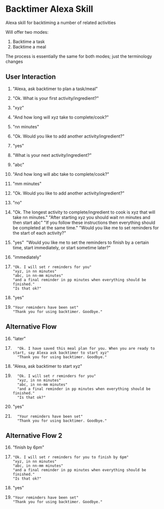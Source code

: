 # Backtimer Alexa Skill
Alexa skill for backtiming a number of related activities

Will offer two modes:

1. Backtime a task 
2. Backtime a meal

The process is essentially the same for both modes; just the terminology changes

## User Interaction

1. "Alexa, ask backtimer to plan a task/meal"

2. "Ok. What is your first activity/ingredient?"

3. "xyz"

4. "And how long will xyz take to complete/cook?"

5. "nn minutes"

6. "Ok. Would you like to add another activity/ingredient?"

7. "yes" 

8. "What is your next activity/ingredient?"

9. "abc"

10. "And how long will abc take to complete/cook?"

11. "mm minutes"

12. "Ok. Would you like to add another activity/ingredient?"

13. "no"

14. "Ok. The longest activity to complete/ingredient to cook is xyz that will take nn minutes."
    "After starting xyz you should wait nn minutes and then start abc"
    "If you follow these instructions then everything should be completed at the same time."
    "Would you like me to set reminders for the start of each activity?"

15. "yes"
    ​     "Would you like me to set the reminders to finish by a certain time, start immediately, or start sometime later?"

16. "immediately"

17.     "Ok. I will set r reminders for you"
        "xyz, in nn minutes"
        "abc, in nn-mm minutes"
	    "and a final reminder in pp minutes when everything should be finished."
        "Is that ok?"

18. "yes"

19.     "Your reminders have been set"
        "Thank you for using backtimer. Goodbye."

## Alternative Flow

16.  "later"

17.       "Ok. I have saved this meal plan for you. When you are ready to start, say Alexa ask backtimer to start xyz"
          "Thank you for using backtimer. Goodbye."

18.  "Alexa, ask backtimer to start xyz"

17.       "Ok. I will set r reminders for you"
          "xyz, in nn minutes"
          "abc, in nn-mm minutes"
          "and a final reminder in pp minutes when everything should be finished."
          "Is that ok?"

18.  "yes"

19.       "Your reminders have been set"
          "Thank you for using backtimer. Goodbye."

## Alternative Flow 2

16.  "finish by 6pm"

17.     "Ok. I will set r reminders for you to finish by 6pm"
        "xyz, in nn minutes"
        "abc, in nn-mm minutes"
	    "and a final reminder in pp minutes when everything should be finished."
        "Is that ok?"

18. "yes"

19.     "Your reminders have been set"
        "Thank you for using backtimer. Goodbye."
